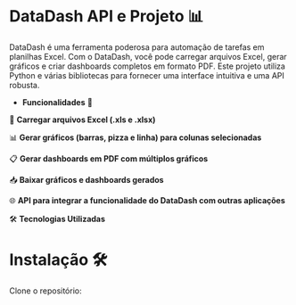 # **DataDash API e Projeto** 📊 

DataDash é uma ferramenta poderosa para automação de tarefas em planilhas Excel. Com o DataDash, você pode carregar arquivos Excel, gerar gráficos e criar dashboards completos em formato PDF. Este projeto utiliza Python e várias bibliotecas para fornecer uma interface intuitiva e uma API robusta.

- **Funcionalidades** 🎨

📂  **Carregar arquivos Excel (.xls e .xlsx)**

📊  **Gerar gráficos (barras, pizza e linha) para colunas selecionadas**

📋  **Gerar dashboards em PDF com múltiplos gráficos**

📥  **Baixar gráficos e dashboards gerados**

🌐  **API para integrar a funcionalidade do DataDash com outras aplicações**

🛠️  **Tecnologias Utilizadas**

# Instalação 🛠️ 
Clone o repositório:
